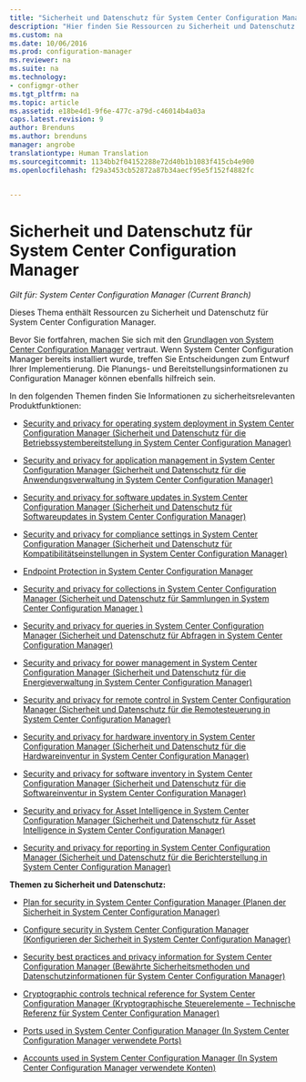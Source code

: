 ```yaml
---
title: "Sicherheit und Datenschutz für System Center Configuration Manager"
description: "Hier finden Sie Ressourcen zu Sicherheit und Datenschutz für System Center Configuration Manager."
ms.custom: na
ms.date: 10/06/2016
ms.prod: configuration-manager
ms.reviewer: na
ms.suite: na
ms.technology:
- configmgr-other
ms.tgt_pltfrm: na
ms.topic: article
ms.assetid: e18be4d1-9f6e-477c-a79d-c46014b4a03a
caps.latest.revision: 9
author: Brenduns
ms.author: brenduns
manager: angrobe
translationtype: Human Translation
ms.sourcegitcommit: 1134bb2f04152288e72d40b1b1083f415cb4e900
ms.openlocfilehash: f29a3453cb52872a87b34aecf95e5f152f4882fc


---
```

# <a name="security-and-privacy-for-system-center-configuration-manager"></a>Sicherheit und Datenschutz für System Center Configuration Manager

*Gilt für: System Center Configuration Manager (Current Branch)*

Dieses Thema enthält Ressourcen zu Sicherheit und Datenschutz für System Center Configuration Manager.  

 Bevor Sie fortfahren, machen Sie sich mit den [Grundlagen von System Center Configuration Manager](../../../core/understand/fundamentals.md) vertraut. Wenn System Center Configuration Manager bereits installiert wurde, treffen Sie Entscheidungen zum Entwurf Ihrer Implementierung. Die Planungs- und Bereitstellungsinformationen zu Configuration Manager können ebenfalls hilfreich sein.  

 In den folgenden Themen finden Sie Informationen zu sicherheitsrelevanten Produktfunktionen:  

-   [Security and privacy for operating system deployment in System Center Configuration Manager (Sicherheit und Datenschutz für die Betriebssystembereitstellung in System Center Configuration Manager)](../../../osd/plan-design/security-and-privacy-for-operating-system-deployment.md)  

-   [Security and privacy for application management in System Center Configuration Manager (Sicherheit und Datenschutz für die Anwendungsverwaltung in System Center Configuration Manager)](../../../apps/plan-design/security-and-privacy-for-application-management.md)  

-   [Security and privacy for software updates in System Center Configuration Manager (Sicherheit und Datenschutz für Softwareupdates in System Center Configuration Manager)](../../../sum/plan-design/security-and-privacy-for-software-updates.md)  

-   [Security and privacy for compliance settings in System Center Configuration Manager (Sicherheit und Datenschutz für Kompatibilitätseinstellungen in System Center Configuration Manager)](../../../compliance/plan-design/security-and-privacy-for-compliance-settings.md)  

-   [Endpoint Protection in System Center Configuration Manager](../../../protect/deploy-use/endpoint-protection.md)  

-   [Security and privacy for collections in System Center Configuration Manager (Sicherheit und Datenschutz für Sammlungen in System Center Configuration Manager )](../../../core/clients/manage/collections/security-and-privacy-for-collections.md)  

-   [Security and privacy for queries in System Center Configuration Manager (Sicherheit und Datenschutz für Abfragen in System Center Configuration Manager)](../../../core/servers/manage/security-and-privacy-for-queries.md)  

-   [Security and privacy for power management in System Center Configuration Manager (Sicherheit und Datenschutz für die Energieverwaltung in System Center Configuration Manager)](../../../core/clients/manage/power/security-and-privacy-for-power-management.md)  

-   [Security and privacy for remote control in System Center Configuration Manager (Sicherheit und Datenschutz für die Remotesteuerung in System Center Configuration Manager)](../../../core/clients/manage/remote-control/security-and-privacy-for-remote-control.md)  

-   [Security and privacy for hardware inventory in System Center Configuration Manager (Sicherheit und Datenschutz für die Hardwareinventur in System Center Configuration Manager)](../../../core/clients/manage/inventory/security-and-privacy-for-hardware-inventory.md)  

-   [Security and privacy for software inventory in System Center Configuration Manager (Sicherheit und Datenschutz für die Softwareinventur in System Center Configuration Manager)](../../../core/clients/manage/inventory/security-and-privacy-for-software-inventory.md)  

-   [Security and privacy for Asset Intelligence in System Center Configuration Manager (Sicherheit und Datenschutz für Asset Intelligence in System Center Configuration Manager)](../../../core/clients/manage/asset-intelligence/security-and-privacy-for-asset-intelligence.md)  

-   [Security and privacy for reporting in System Center Configuration Manager (Sicherheit und Datenschutz für die Berichterstellung in System Center Configuration Manager)](../../../core/servers/manage/security-and-privacy-for-reporting.md)  



 **Themen zu Sicherheit und Datenschutz:**  

-   [Plan for security in System Center Configuration Manager (Planen der Sicherheit in System Center Configuration Manager)](../../../core/plan-design/security/plan-for-security.md)  

-   [Configure security in System Center Configuration Manager (Konfigurieren der Sicherheit in System Center Configuration Manager)](../../../core/plan-design/security/configure-security.md)  


-   [Security best practices and privacy information for System Center Configuration Manager (Bewährte Sicherheitsmethoden und Datenschutzinformationen für System Center Configuration Manager)](../../../core/plan-design/security/security-best-practices-and-privacy-information.md)  

-   [Cryptographic controls technical reference for System Center Configuration Manager (Kryptographische Steuerelemente – Technische Referenz für System Center Configuration Manager)](../../../protect/deploy-use/cryptographic-controls-technical-reference.md)  

-   [Ports used in System Center Configuration Manager (In System Center Configuration Manager verwendete Ports)](../../../core/plan-design/hierarchy/ports.md)  

-   [Accounts used in System Center Configuration Manager (In System Center Configuration Manager verwendete Konten)](../../../core/plan-design/hierarchy/accounts.md)  



<!--HONumber=Nov16_HO1-->


